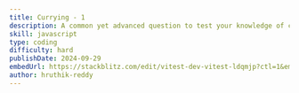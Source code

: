 ```yaml
---
title: Currying - 1
description: A common yet advanced question to test your knowledge of currying.
skill: javascript
type: coding
difficulty: hard
publishDate: 2024-09-29
embedUrl: https://stackblitz.com/edit/vitest-dev-vitest-ldqmjp?ctl=1&embed=1&file=src%2Findex.js&theme=dark
author: hruthik-reddy
---
```

